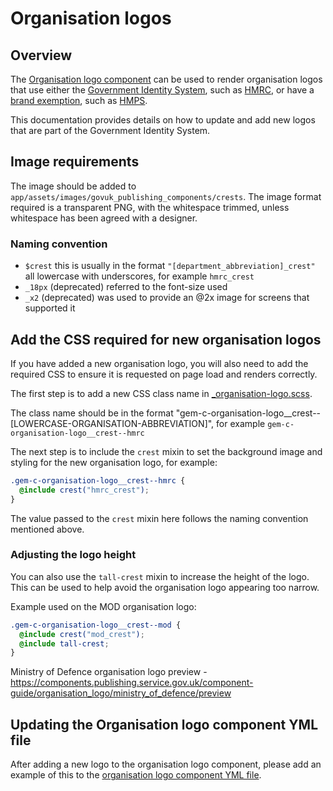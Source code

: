 # Organisation logos

## Overview

The [Organisation logo component](https://components.publishing.service.gov.uk/component-guide/organisation_logo) can be used to render organisation logos that use either the [Government Identity System](https://gcs.civilservice.gov.uk/guidance/marketing/branding-guidelines/), such as [HMRC](https://components.publishing.service.gov.uk/component-guide/organisation_logo/hm_revenue_customs/preview), or have a [brand exemption](https://gcs.civilservice.gov.uk/guidance/marketing/branding-guidelines/#Brand-exemption-process), such as [HMPS](https://components.publishing.service.gov.uk/component-guide/organisation_logo/hm_prison_service/preview).

This documentation provides details on how to update and add new logos that are part of the Government Identity System.

## Image requirements

The image should be added to `app/assets/images/govuk_publishing_components/crests`. The image format required is a transparent PNG, with the whitespace trimmed, unless whitespace has been agreed with a designer.

### Naming convention

- `$crest` this is usually in the format `"[department_abbreviation]_crest"` all lowercase with underscores, for example `hmrc_crest`
- `_18px` (deprecated) referred to the font-size used
- `_x2` (deprecated) was used to provide an @2x image for screens that supported it

## Add the CSS required for new organisation logos

If you have added a new organisation logo, you will also need to add the required CSS to ensure it is requested on page load and renders correctly.

The first step is to add a new CSS class name in [_organisation-logo.scss](https://github.com/alphagov/govuk_publishing_components/blob/main/app/assets/stylesheets/govuk_publishing_components/components/_organisation-logo.scss).

The class name should be in the format "gem-c-organisation-logo__crest--[LOWERCASE-ORGANISATION-ABBREVIATION]", for example `gem-c-organisation-logo__crest--hmrc`

The next step is to include the `crest` mixin to set the background image and styling for the new organisation logo, for example:

```scss
.gem-c-organisation-logo__crest--hmrc {
  @include crest("hmrc_crest");
}
```

The value passed to the `crest` mixin here follows the naming convention mentioned above.

### Adjusting the logo height

You can also use the `tall-crest` mixin to increase the height of the logo. This can be used to help avoid the organisation logo appearing too narrow.

Example used on the MOD organisation logo:

```scss
.gem-c-organisation-logo__crest--mod {
  @include crest("mod_crest");
  @include tall-crest;
}
```

Ministry of Defence organisation logo preview - https://components.publishing.service.gov.uk/component-guide/organisation_logo/ministry_of_defence/preview

## Updating the Organisation logo component YML file

After adding a new logo to the organisation logo component, please add an example of this to the [organisation logo component YML file](https://github.com/alphagov/govuk_publishing_components/blob/main/app/views/govuk_publishing_components/components/docs/organisation_logo.yml).
